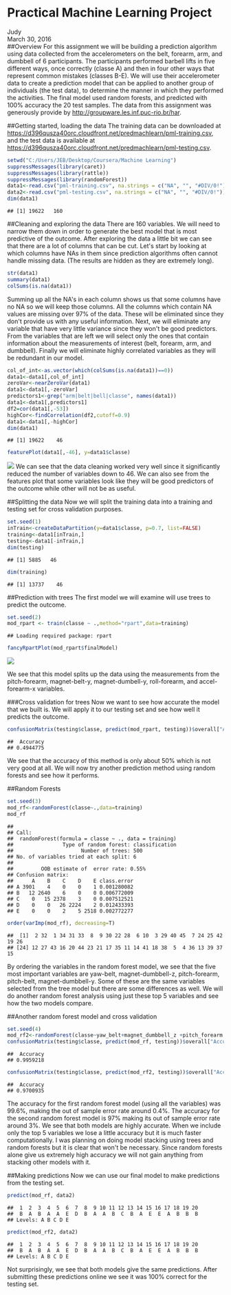 # Practical Machine Learning Project
Judy  
March 30, 2016  
##Overview
For this assignment we will be building a prediction algorithm using data collected from the accelerometers on the belt, forearm, arm, and dumbbell of 6 participants.  The participants performed barbell lifts in five different ways, once correctly (classe A) and then in four other ways that represent common mistakes (classes B-E).  We will use their accelerometer data to create a prediction model that can be applied to another group of individuals (the test data), to determine the manner in which they performed the activities.  The final model used random forests, and predicted with 100% accuracy the 20 test samples. The data from this assignment was generously provide by http://groupware.les.inf.puc-rio.br/har.

##Getting started, loading the data
The training data can be downloaded at https://d396qusza40orc.cloudfront.net/predmachlearn/pml-training.csv, and the test data is available at https://d396qusza40orc.cloudfront.net/predmachlearn/pml-testing.csv.


```r
setwd("C:/Users/JEB/Desktop/Coursera/Machine Learning")
suppressMessages(library(caret))
suppressMessages(library(rattle))
suppressMessages(library(randomForest))
data1<-read.csv("pml-training.csv", na.strings = c("NA", "", "#DIV/0!"))
data2<-read.csv("pml-testing.csv", na.strings = c("NA", "", "#DIV/0!"))
dim(data1)
```

```
## [1] 19622   160
```


##Cleaning and exploring the data
There are 160 variables.  We will need to narrow them down in order to generate the best model that is most predictive of the outcome. After exploring the data a little bit we can see that there are a lot of columns that can be cut. Let's start by looking at which columns have NAs in them since prediction algorithms often cannot handle missing data. (The results are hidden as they are extremely long).

```r
str(data1)
summary(data1)
colSums(is.na(data1))
```
Summing up all the NA's in each column shows us that some columns have no NA so we will keep those columns.  All the columns which contain NA values are missing over 97% of the data.  These will be eliminated since they don't provide us with any useful information. Next, we will eliminate any variable that have very little variance since they won't be good predictors. From the variables that are left we will select only the ones that contain information about the measurements of interest (belt, forearm, arm, and dumbbell).  Finally we will eliminate highly correlated variables as they will be redundant in our model.  

```r
col_of_int<-as.vector(which(colSums(is.na(data1))==0))
data1<-data1[,col_of_int]
zeroVar<-nearZeroVar(data1)
data1<-data1[,-zeroVar]
predictors1<-grep("arm|belt|bell|classe", names(data1))
data1<-data1[,predictors1]
df2=cor(data1[,-53])
highCor<-findCorrelation(df2,cutoff=0.9)
data1<-data1[,-highCor]
dim(data1)
```

```
## [1] 19622    46
```

```r
featurePlot(data1[,-46], y=data1$classe)
```

![](index_files/figure-html/unnamed-chunk-3-1.png)
We can see that the data cleaning worked very well since it significantly reduced the number of variables down to 46.  We can also see from the features plot that some variables look like they will be good predictors of the outcome while other will not be as useful.

##Splitting the data
Now we will split the training data into a training and testing set for cross validation purposes.

```r
set.seed(1)
inTrain<-createDataPartition(y=data1$classe, p=0.7, list=FALSE)
training<-data1[inTrain,]
testing<-data1[-inTrain,]
dim(testing)
```

```
## [1] 5885   46
```

```r
dim(training)
```

```
## [1] 13737    46
```

##Prediction with trees
The first model we will examine will use trees to predict the outcome.

```r
set.seed(2)
mod_rpart <- train(classe ~ .,method="rpart",data=training)
```

```
## Loading required package: rpart
```

```r
fancyRpartPlot(mod_rpart$finalModel)
```

![](index_files/figure-html/unnamed-chunk-5-1.png)

We see that this model splits up the data using the measurements from the pitch-forearm, magnet-belt-y, magnet-dumbell-y, roll-forearm, and accel-forearm-x variables.

###Cross validation for trees
Now we want to see how accurate the model that we built is.  We will apply it to our testing set and see how well it predicts the outcome. 

```r
confusionMatrix(testing$classe, predict(mod_rpart, testing))$overall["Accuracy"]
```

```
##  Accuracy 
## 0.4944775
```
We see that the accuracy of this method is only about 50% which is not very good at all.  We will now try another prediction method using random forests and see how it performs.

##Random Forests

```r
set.seed(3)
mod_rf<-randomForest(classe~.,data=training)
mod_rf
```

```
## 
## Call:
##  randomForest(formula = classe ~ ., data = training) 
##                Type of random forest: classification
##                      Number of trees: 500
## No. of variables tried at each split: 6
## 
##         OOB estimate of  error rate: 0.55%
## Confusion matrix:
##      A    B    C    D    E class.error
## A 3901    4    0    0    1 0.001280082
## B   12 2640    6    0    0 0.006772009
## C    0   15 2378    3    0 0.007512521
## D    0    0   26 2224    2 0.012433393
## E    0    0    2    5 2518 0.002772277
```

```r
order(varImp(mod_rf), decreasing=T)
```

```
##  [1]  2 32  1 34 31 33  8  9 30 22 28  6 10  3 29 40 45  7 24 25 42 19 26
## [24] 12 27 43 16 20 44 23 21 17 35 11 14 41 18 38  5  4 36 13 39 37 15
```
By ordering the variables in the random forest model, we see that the five most important variables are yaw-belt, magnet-dumbbell-z, pitch-forearm, pitch-belt, magnet-dumbbell-y. Some of these are the same variables selected from the tree model but there are some differences as well. We will do another random forest analysis using just these top 5 variables and see how the two models compare.

##Another random forest model and cross validation

```r
set.seed(4)
mod_rf2<-randomForest(classe~yaw_belt+magnet_dumbbell_z +pitch_forearm +pitch_belt+magnet_dumbbell_y,data=training)
confusionMatrix(testing$classe, predict(mod_rf, testing))$overall["Accuracy"]
```

```
##  Accuracy 
## 0.9959218
```

```r
confusionMatrix(testing$classe, predict(mod_rf2, testing))$overall["Accuracy"]
```

```
##  Accuracy 
## 0.9700935
```
The accuracy for the first random forest model (using all the variables) was 99.6%, making the out of sample error rate around 0.4%.  The accuracy for the second random forest model is 97% making its out of sample error rate around 3%. We see that both models are highly accurate.  When we include only the top 5 variables we lose a little accuracy but it is much faster computationally. I was planning on doing model stacking using trees and random forests but it is clear that won't be necessary. Since random forests alone give us extremely high accuracy we will not gain anything from stacking other models with it.

##Making predictions
Now we can use our final model to make predictions from the testing set.

```r
predict(mod_rf, data2)
```

```
##  1  2  3  4  5  6  7  8  9 10 11 12 13 14 15 16 17 18 19 20 
##  B  A  B  A  A  E  D  B  A  A  B  C  B  A  E  E  A  B  B  B 
## Levels: A B C D E
```

```r
predict(mod_rf2, data2)
```

```
##  1  2  3  4  5  6  7  8  9 10 11 12 13 14 15 16 17 18 19 20 
##  B  A  B  A  A  E  D  B  A  A  B  C  B  A  E  E  A  B  B  B 
## Levels: A B C D E
```
Not surprisingly, we see that both models give the same predictions. After submitting these predictions online we see it was 100% correct for the testing set.
